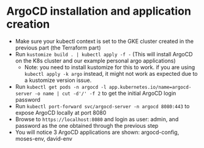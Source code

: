 # ArgoCD installation and application creation

* Make sure your kubectl context is set to the GKE cluster created in the previous part (the Terraform part)
* Run `kustomize build . | kubectl apply -f -` (This will install ArgoCD on the K8s cluster and our example personal argo applications)
  * Note: you need to install kustomize for this to work. if you are using `kubectl apply -k argo` instead, it might not work as expected due to a kustomize version issue.
* Run `kubectl get pods -n argocd -l app.kubernetes.io/name=argocd-server -o name | cut -d'/' -f 2` to get the initial ArgoCD login password
* Run `kubectl port-forward svc/argocd-server -n argocd 8080:443` to expose ArgoCD locally at port 8080
* Browse to `https://localhost:8080` and login as user: admin, and password as the one obtained through the previous step
* You will notice 3 ArgoCD applications are shown: argocd-config, moses-env, david-env
